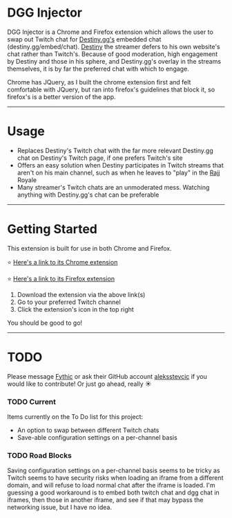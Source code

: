 # DGG Injector

DGG Injector is a Chrome and Firefox extension which allows the user to swap out Twitch chat for [Destiny.gg's](https://www.destiny.gg/bigscreen) embedded chat (destiny.gg/embed/chat). [Destiny](https://www.twitch.tv/destiny) the streamer defers to his own website's chat rather than Twitch's. Because of good moderation, high engagement by Destiny and those in his sphere, and Destiny.gg's overlay in the streams themselves, it is by far the preferred chat with which to engage. 

Chrome has JQuery, as I built the chrome extension first and felt comfortable with JQuery, but ran into firefox's guidelines that block it, so firefox's is a better version of the app.

---

# Usage

* Replaces Destiny's Twitch chat with the far more relevant Destiny.gg chat on Destiny's Twitch page, if one prefers Twitch's site
* Offers an easy solution when Destiny participates in Twitch streams that aren't on his main channel, such as when he leaves to "play" in the [Rajj](https://www.twitch.tv/rajjpatel) Royale
* Many streamer's Twitch chats are an unmoderated mess. Watching anything with Destiny.gg's chat can be preferable

---

# Getting Started

This extension is built for use in both Chrome and Firefox. 

⭐️ [Here's a link to its Chrome extension](https://chrome.google.com/webstore/detail/dgg-injector/dinhjiedidnaoglplfcmilcakpdabdpm) 

⭐️ [Here's a link to its Firefox extension](https://addons.mozilla.org/en-US/firefox/addon/dgg-injector/) 

1. Download the extension via the above link(s)
2. Go to your preferred Twitch channel
3. Click the extension's icon in the top right

You should be good to go!

---

# TODO

Please message [Fythic](https://www.reddit.com/message/compose/?to=Fythic) or ask their GitHub account [aleksstevcic](https://github.com/aleksstevcic) if you would like to contribute! Or just go ahead, really ☀️

### TODO Current 
Items currently on the To Do list for this project:

* An option to swap between different Twitch chats
* Save-able configuration settings on a per-channel basis

### TODO Road Blocks
Saving configuration settings on a per-channel basis seems to be tricky as Twitch seems to have security risks when loading an iframe from a different domain, and will refuse to load normal chat after the iframe is loaded. I'm guessing a good workaround is to embed both twitch chat and dgg chat in iframes, then those in another iframe, and see if that may bypass the networking issue, but I have no idea.

